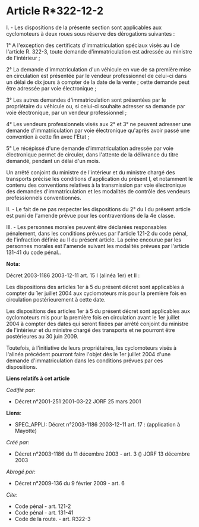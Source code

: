 # Article R*322-12-2

I. - Les dispositions de la présente section sont applicables aux cyclomoteurs à deux roues sous réserve des dérogations
suivantes :

1° A l'exception des certificats d'immatriculation spéciaux visés au I de l'article R. 322-3, toute demande d'immatriculation
est adressée au ministre de l'intérieur ;

2° La demande d'immatriculation d'un véhicule en vue de sa première mise en circulation est présentée par le vendeur
professionnel de celui-ci dans un délai de dix jours à compter de la date de la vente ; cette demande peut être adressée par
voie électronique ;

3° Les autres demandes d'immatriculation sont présentées par le propriétaire du véhicule ou, si celui-ci souhaite adresser sa
demande par voie électronique, par un vendeur professionnel ;

4° Les vendeurs professionnels visés aux 2° et 3° ne peuvent adresser une demande d'immatriculation par voie électronique
qu'après avoir passé une convention à cette fin avec l'Etat ;

5° Le récépissé d'une demande d'immatriculation adressée par voie électronique permet de circuler, dans l'attente de la
délivrance du titre demandé, pendant un délai d'un mois.

Un arrêté conjoint du ministre de l'intérieur et du ministre chargé des transports précise les conditions d'application du
présent I, et notamment le contenu des conventions relatives à la transmission par voie électronique des demandes
d'immatriculation et les modalités de contrôle des vendeurs professionnels conventionnés.

II. - Le fait de ne pas respecter les dispositions du 2° du I du présent article est puni de l'amende prévue pour les
contraventions de la 4e classe.

III. - Les personnes morales peuvent être déclarées responsables pénalement, dans les conditions prévues par l'article 121-2
du code pénal, de l'infraction définie au II du présent article. La peine encourue par les personnes morales est l'amende
suivant les modalités prévues par l'article 131-41 du code pénal..

**Nota:**

Décret 2003-1186 2003-12-11 art. 15 I (alinéa 1er) et II : 

Les dispositions des articles 1er à 5 du présent décret sont applicables à compter du 1er juillet 2004 aux cyclomoteurs mis
pour la première fois en circulation postérieurement à cette date. 

Les dispositions des articles 1er à 5 du présent décret sont applicables aux cyclomoteurs mis pour la première fois en
circulation avant le 1er juillet 2004 à compter des dates qui seront fixées par arrêté conjoint du ministre de l'intérieur et
du ministre chargé des transports et ne pourront être postérieures au 30 juin 2009. 

Toutefois, à l'initiative de leurs propriétaires, les cyclomoteurs visés à l'alinéa précédent pourront faire l'objet dès le
1er juillet 2004 d'une demande d'immatriculation dans les conditions prévues par ces dispositions.

**Liens relatifs à cet article**

_Codifié par_:

  - Décret n°2001-251 2001-03-22 JORF 25 mars 2001

**Liens**:

  - SPEC_APPLI: Décret n°2003-1186 2003-12-11 art. 17 : (application à Mayotte)

_Créé par_:

  - Décret n°2003-1186 du 11 décembre 2003 - art. 3 () JORF 13 décembre 2003

_Abrogé par_:

  - Décret n°2009-136 du 9 février 2009 - art. 6

_Cite_:

  - Code pénal - art. 121-2
  - Code pénal - art. 131-41
  - Code de la route. - art. R322-3
